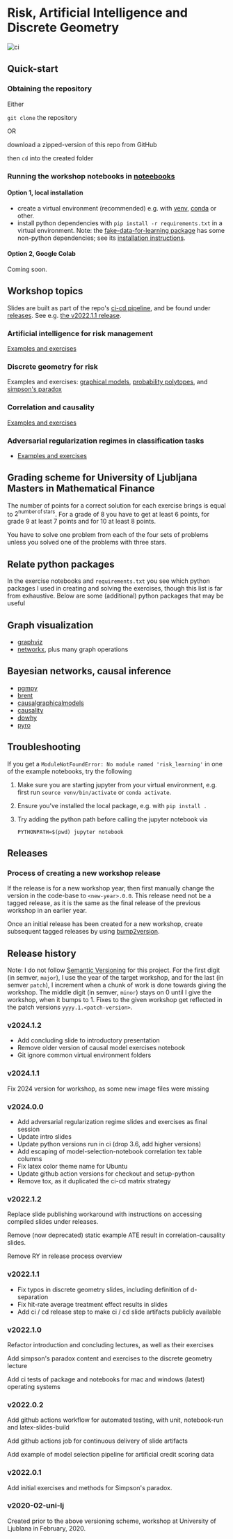 # Risk, Artificial Intelligence and Discrete Geometry

![ci](https://github.com/munichpavel/risk-ai-workshop/actions/workflows/ci-cd.yml/badge.svg)

## Quick-start


### Obtaining the repository

Either

`git clone` the repository

OR

download a zipped-version of this repo from GitHub

then `cd` into the created folder

### Running the workshop notebooks in [noteebooks](notebooks/)

#### Option 1, local installation

* create a virtual environment (recommended)  e.g. with [venv](https://docs.python.org/3/library/venv.html), [conda](https://docs.conda.io/en/latest/) or other.
* install python dependencies with `pip install -r requirements.txt` in a virtual environment. Note: the [fake-data-for-learning package](https://github.com/munichpavel/fake-data-for-learning) has some non-python dependencies; see its [installation instructions](https://github.com/munichpavel/fake-data-for-learning/blob/main/README.md#installation).

#### Option 2, Google Colab

Coming soon.

## Workshop topics

Slides are built as part of the repo's [ci-cd pipeline](.github/workflows/ci-cd.yml), and be found under [releases](https://github.com/munichpavel/risk-ai-workshop/releases). See e.g. [the v2022.1.1 release](https://github.com/munichpavel/risk-ai-workshop/releases/tag/v2022.1.1).

### Artificial intelligence for risk management

[Examples and exercises](notebooks/introduction-examples-exercises.ipynb)

### Discrete geometry for risk

Examples and exercises: [graphical models](notebooks/graphical-models-exercises.ipynb), [probability polytopes](notebooks/probability-polytope-exercises.ipynb), and [simpson's paradox](notebooks/simpsons-paradox-examples-exercises.ipynb)

### Correlation and causality

[Examples and exercises](notebooks/causal-models-exercises.ipynb)

### Adversarial regularization regimes in classification tasks

* [Examples and exercises](notebooks/adversarial-ml-examples-exercises.ipynb)

## Grading scheme for University of Ljubljana Masters in Mathematical Finance

The number of points for a correct solution for each exercise brings is equal to $2^{\mathrm{number\,of\,stars}}$. For a grade of 8 you have to get at least 6 points, for grade 9 at least 7 points and for 10 at least 8 points.

You have to solve one problem from each of the four sets of problems unless you solved one of the problems with three stars.

## Relate python packages

In the exercise notebooks and `requirements.txt` you see which python packages I used in creating and solving the exercises, though this list is far from exhaustive. Below are some (additional) python packages that may be useful

## Graph visualization

* [graphviz](https://graphviz.readthedocs.io/en/stable/)
* [networkx](https://networkx.github.io/), plus many graph operations

## Bayesian networks, causal inference

* [pgmpy](https://pgmpy.org/)
* [brent](https://koaning.github.io/brent/)
* [causalgraphicalmodels](https://github.com/ijmbarr/causalgraphicalmodels)
* [causality](https://github.com/akelleh/causality)
* [dowhy](https://microsoft.github.io/dowhy/)
* [pyro](https://pyro.ai/)

## Troubleshooting

If you get a `ModuleNotFoundError: No module named 'risk_learning'` in one of the example notebooks, try the following

1. Make sure you are starting jupyter from your virtual environment, e.g. first run `source venv/bin/activate` or `conda activate`.

1. Ensure you've installed the local package, e.g. with `pip install .`

1. Try adding the python path before calling the jupyter notebook via

    ```console
    PYTHONPATH=$(pwd) jupyter notebook
    ```

## Releases

### Process of creating a new workshop release

If the release is for a new workshop year, then first manually change the version in the code-base to `<new-year>.0.0`. This release need not be a tagged release, as it is the same as the final release of the previous workshop in an earlier year.

Once an initial release has been created for a new workshop, create subsequent tagged releases by using [bump2version](https://pypi.org/project/bump2version/).

## Release history

Note: I do not follow [Semantic Versioning](https://semver.org/) for this project. For the first digit (in semver, `major`), I use the year of the target workshop, and for the last (in semver `patch`), I increment when a chunk of work is done towards giving the workshop. The middle digit (in semver, `minor`) stays on 0 until I give the workshop, when it bumps to 1. Fixes to the given workshop get reflected in the patch versions `yyyy.1.<patch-version>`.

### v2024.1.2

* Add concluding slide to introductory presentation
* Remove older version of causal model exercises notebook
* Git ignore common virtual environment folders

### v2024.1.1

Fix 2024 version for workshop, as some new image files were missing

### v2024.0.0

* Add adversarial regularization regime slides and exercises as final session
* Update intro slides
* Update python versions run in ci (drop 3.6, add higher versions)
* Add escaping of model-selection-notebook correlation tex table columns
* Fix latex color theme name for Ubuntu
* Update github action versions for checkout and setup-python
* Remove tox, as it duplicated the ci-cd matrix strategy

### v2022.1.2

Replace slide publishing workaround with instructions on accessing compiled slides under releases.

Remove (now deprecated) static example ATE result in correlation-causality slides.

Remove RY in release process overview

### v2022.1.1

* Fix typos in discrete geometry slides, including definition of d-separation
* Fix hit-rate average treatment effect results in slides
* Add ci / cd release step to make ci / cd slide artifacts publicly available

### v2022.1.0

Refactor introduction and concluding lectures, as well as their exercises

Add simpson's paradox content and exercises to the discrete geometry lecture

Add ci tests of package and notebooks for mac and windows (latest) operating systems

### v2022.0.2

Add github actions workflow for automated testing, with unit, notebook-run and latex-slides-build

Add github actions job for continuous delivery of slide artifacts

Add example of model selection pipeline for artificial credit scoring data

### v2022.0.1

Add initial exercises and methods for Simpson's paradox.

### v2020-02-uni-lj

Created prior to the above versioning scheme, workshop at University of Ljublana in February, 2020.
